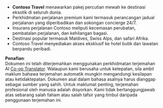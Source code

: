 <!--
CO_OP_TRANSLATOR_METADATA:
{
  "original_hash": "566fa0a014066992b55e6e5b408b24bc",
  "translation_date": "2025-07-12T10:19:37+00:00",
  "source_file": "05-agentic-rag/code_samples/document.md",
  "language_code": "ms"
}
-->
- **Contoso Travel** menawarkan pakej percutian mewah ke destinasi eksotik di seluruh dunia.  
- Perkhidmatan perjalanan premium kami termasuk perancangan jadual perjalanan yang diperibadikan dan sokongan concierge 24/7.  
- Insurans perjalanan Contoso meliputi kecemasan perubatan, pembatalan perjalanan, dan kehilangan bagasi.  
- Destinasi popular termasuk Maldives, Swiss Alps, dan safari Afrika.  
- Contoso Travel menyediakan akses eksklusif ke hotel butik dan lawatan berpandu peribadi.

**Penafian**:  
Dokumen ini telah diterjemahkan menggunakan perkhidmatan terjemahan AI [Co-op Translator](https://github.com/Azure/co-op-translator). Walaupun kami berusaha untuk ketepatan, sila ambil maklum bahawa terjemahan automatik mungkin mengandungi kesilapan atau ketidaktepatan. Dokumen asal dalam bahasa asalnya harus dianggap sebagai sumber yang sahih. Untuk maklumat penting, terjemahan profesional oleh manusia adalah disyorkan. Kami tidak bertanggungjawab atas sebarang salah faham atau salah tafsir yang timbul daripada penggunaan terjemahan ini.